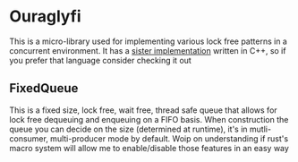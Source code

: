# Ouraglyfi

This is a micro-library used for implementing various lock free patterns in a concurrent environment.
It has a [sister implementation](https://git.cerebralab.com/george/ouraglyfi_cpp) written in C++, so if you prefer that language consider checking it out

## FixedQueue
This is a fixed size, lock free, wait free, thread safe queue that allows for lock free dequeuing and enqueuing on a FIFO basis.
When construction the queue you can decide on the size (determined at runtime), it's in mutli-consumer, multi-producer mode by default.
Woip on understanding if rust's macro system will allow me to enable/disable those features in an easy way
